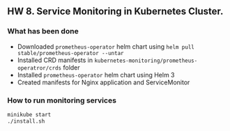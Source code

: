 ## HW 8. Service Monitoring in Kubernetes Cluster.

### What has been done

- Downloaded `prometheus-operator` helm chart using `helm pull stable/prometheus-operator --untar`
- Installed CRD manifests in `kubernetes-monitoring/prometheus-operatror/crds` folder
- Installed `prometheus-operator` helm chart using Helm 3
- Created manifests for Nginx application and ServiceMonitor

### How to run monitoring services

```bash
minikube start
./install.sh
```
